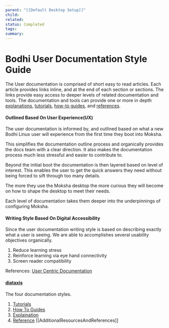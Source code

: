 ```yaml
---
parent: "[[Default Desktop Setup]]"
child: 
related: 
status: Completed
tags: 
summary:
---
```

# Bodhi User Documentation Style Guide

The User documentation is comprised of short easy to read articles. Each article provides links inline, and at the end of each section or sections. 
The links provide easy access to deeper levels of related documentation and tools.
The documentation and tools can provide one or more in depth [explanations](https://diataxis.fr/explanation/#explanation), [tutorials](https://diataxis.fr/tutorials/#tutorials), [how-to guides](https://diataxis.fr/how-to-guides/#how-to), and [references](https://diataxis.fr/reference/#reference).
#### Outlined Based On User Experience(UX)
The user documentation is informed by, and outlined based on what a new Bodhi Linux user will experience from the first time they boot into Moksha. 

This simplifies the documentation outline process and organically provides the docs team with a clear direction. It also makes the documentation process much less stressful and easier to contribute to.

Beyond the initial boot the documentation is then layered based on level of interest. This enables the user to get the quick answers they need without being forced to sift through too many details. 

The more they use the Moksha desktop the more curious they will become on how to shape the desktop to meet their needs. 

Each level of documentation takes them deeper into the underpinnings of configuring Moksha. 
#### Writing Style Based On Digital Accessibility
Since the user documentation writing style is based on describing exactly what a user is seeing. We are able to accomplishes several usability objectives organically. 
1. Reduce learning stress
2. Reinforce learning via eye hand connectivity
3. Screen reader compatibility

References: 
[User Centric Documentation](https://medium.com/softserve-technical-communication/user-centric-documentation-creating-engaging-and-accessible-content-7212ce9913b3)
#### [diataxis](https://diataxis.fr)
The four documentation styles.
1. [Tutorials](https://diataxis.fr/tutorials/#tutorials)
2. [How To Guides](https://diataxis.fr/how-to-guides/#how-to)
3. [Explaination](https://diataxis.fr/explanation/#explanation)
4. [Reference](https://diataxis.fr/reference/#reference)
[[AdditionalResourcesAndReferences]]



